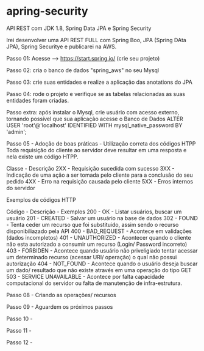 # apring-security
API REST com JDK 1.8, Spring Data JPA e Spring Security


Irei desenvolver uma API REST FULL com Spring Boo, JPA (Spring DAta JPA), Spring Securitye e publicarei na AWS. 

Passo 01: Acesse --> https://start.spring.io/ (crie seu projeto)

Passo 02: cria o banco de dados "spring_aws" no seu Mysql

Passo 03: crie suas entidades e realize a aplicação das anotations do JPA

Passo 04: rode o projeto e verifique se as tabelas relacionadas as suas entidades foram criadas.


Passo extra: 
após instalar o Mysql, crie usuário com acesso externo, tornando possível que sua aplicação acesse o Banco de Dados
ALTER USER 'root'@'localhost' IDENTIFIED WITH mysql_native_password BY 'admin';


Passo 05 - Adoção de boas práticas  - Utilização correta dos códigos HTPP
Toda requisição do cliente ao servidor deve resultar em uma resposta e nela existe um código HTPP.

Classe  - Descrição
 2XX     - Requisição sucedida com sucesso
 3XX     - Indicação de uma ação a ser tomada pelo cliente para a conclusão do seu pedido
 4XX     - Erro na requisição causada pelo cliente
 5XX     - Erros internos do servidor


Exemplos de códigos HTTP

Código    -  Descrição 							- Exemplos
  200       - OK                                       - Listar usuários, buscar um usuário
  201       - CREATED							- Salvar um usuário na base de dados
  302       - FOUND								- Tenta ceder um recurso que foi substituido, assim sendo o recurso disponibiliazado pela API
  400       - BAD_REQUEST					- Acontece em validações (dados incompletos)
  401       - UNAUTHORIZED					- Acontecer quando o cliente não esta autorizado a consumir um recurso (Login/ Password incorreto)
  403       - FORBIDEN							- Acontece quando usuário não priveligiado tentar acessar um determinado recurso (acessar URI/ operação) o qual não possui autorização
  404       - NOT_FOUND                        - Acontece quando o usuário deseja buscar um dado/ resultado que não existe  através em uma operação do tipo GET
  503       - SERVICE UNAVAILABLE		- Acontece por falta capacidade computacional do servidor ou falta de manutenção de infra-estrutura.
  
  
Passo 08 -  Criando as operações/ recursos
 
Passo 09 -  Aguardem os próximos passos
  
Passo 10 - 
   
Passo 11 - 
	
Passo 12 - 
 
 
 
 

 

